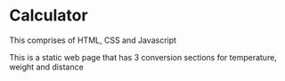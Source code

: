 # Calculator

This comprises of HTML, CSS and Javascript

This is a static web page that has 3 conversion sections for temperature, weight and distance
